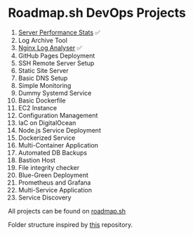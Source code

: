 # Roadmap.sh DevOps Projects

1. [Server Performance Stats](https://roadmap.sh/projects/server-stats) ✅
2. Log Archive Tool
3. [Nginx Log Analyser](https://roadmap.sh/projects/nginx-log-analyser) ✅
4. GitHub Pages Deployment
5. SSH Remote Server Setup
6. Static Site Server
7. Basic DNS Setup
8. Simple Monitoring
9. Dummy Systemd Service
10. Basic Dockerfile
11. EC2 Instance
12. Configuration Management
13. IaC on DigitalOcean
14. Node.js Service Deployment
15. Dockerized Service
16. Multi-Container Application
17. Automated DB Backups
18. Bastion Host
19. File integrity checker
20. Blue-Green Deployment
21. Prometheus and Grafana
22. Multi-Service Application
23. Service Discovery

All projects can be found on [roadmap.sh](https://roadmap.sh/devops/projects)

Folder structure inspired by [this](https://github.com/AMM48/devops-lab) repository.
